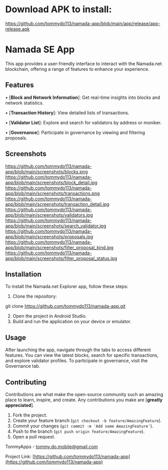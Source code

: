 # Download APK to install:
 https://github.com/tommydo113/namada-app/blob/main/app/release/app-release.apk
# Namada SE App

 This app provides a user-friendly interface to interact with the Namada.net blockchain, offering a range of features to enhance your experience.

## Features

•  [**Block and Network Information**]: Get real-time insights into blocks and network statistics.

•  [**Transaction History**]: View detailed lists of transactions.

•  [**Validator List**]: Explore and search for validators by address or moniker.

•  [**Governance**]: Participate in governance by viewing and filtering proposals.

## Screenshots
https://github.com/tommydo113/namada-app/blob/main/screenshots/blocks.png
https://github.com/tommydo113/namada-app/blob/main/screenshots/block_detail.jpg
https://github.com/tommydo113/namada-app/blob/main/screenshots/transactions.png
https://github.com/tommydo113/namada-app/blob/main/screenshots/transaction_detail.jpg
https://github.com/tommydo113/namada-app/blob/main/screenshots/validators.jpg
https://github.com/tommydo113/namada-app/blob/main/screenshots/search_validator.jpg
https://github.com/tommydo113/namada-app/blob/main/screenshots/proposals.jpg
https://github.com/tommydo113/namada-app/blob/main/screenshots/filter_proposal_kind.jpg
https://github.com/tommydo113/namada-app/blob/main/screenshots/filter_proposal_status.jpg



## Installation

To install the Namada.net Explorer app, follow these steps:

1. Clone the repository:

git clone https://github.com/tommydo113/namada-app.git

2. Open the project in Android Studio.
3. Build and run the application on your device or emulator.

## Usage

After launching the app, navigate through the tabs to access different features. You can view the latest blocks, search for specific transactions, and explore validator profiles. To participate in governance, visit the Governance tab.

## Contributing

Contributions are what make the open-source community such an amazing place to learn, inspire, and create. Any contributions you make are [**greatly appreciated**].

1. Fork the project.
2. Create your feature branch (`git checkout -b feature/AmazingFeature`).
3. Commit your changes (`git commit -m 'Add some AmazingFeature'`).
4. Push to the branch (`git push origin feature/AmazingFeature`).
5. Open a pull request.



TommyApps - tommy.do.mobile@gmail.com

Project Link: [https://github.com/tommydo113/namada-app](https://github.com/tommydo113/namada-app)
